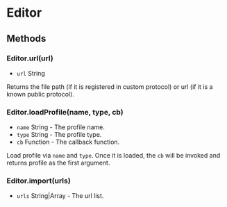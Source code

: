 # Editor

## Methods

### Editor.url(url)

 - `url` String

Returns the file path (if it is registered in custom protocol) or url (if it is a known public protocol).

### Editor.loadProfile(name, type, cb)

  - `name` String - The profile name.
  - `type` String - The profile type.
  - `cb` Function - The callback function.

Load profile via `name` and `type`. Once it is loaded, the `cb` will be invoked and returns profile as the first argument.  

### Editor.import(urls)

  - `urls` String|Array - The url list.
